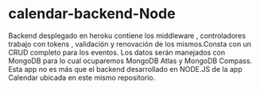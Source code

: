# calendar-backend-Node


Backend desplegado en heroku contiene los middleware , controladores  trabajo con tokens , validación y renovación de los mismos.Consta con un CRUD completo para los eventos. Los datos serán manejados con  MongoDB  para lo cual ocuparemos MongoDB Atlas y MongoDB Compass.
Esta app no es más que el backend desarrollado en NODE.JS de la app Calendar ubicada en este mismo repositorio.
